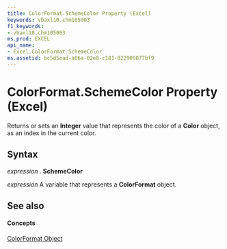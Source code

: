 ```yaml
---
title: ColorFormat.SchemeColor Property (Excel)
keywords: vbaxl10.chm105003
f1_keywords:
- vbaxl10.chm105003
ms.prod: EXCEL
api_name:
- Excel.ColorFormat.SchemeColor
ms.assetid: bc5d5ead-a86a-02e8-c181-022909877bf9
---
```



# ColorFormat.SchemeColor Property (Excel)

Returns or sets an  **Integer** value that represents the color of a **Color** object, as an index in the current color.


## Syntax

 _expression_ . **SchemeColor**

 _expression_ A variable that represents a **ColorFormat** object.


## See also


#### Concepts


[ColorFormat Object](colorformat-object-excel.md)

